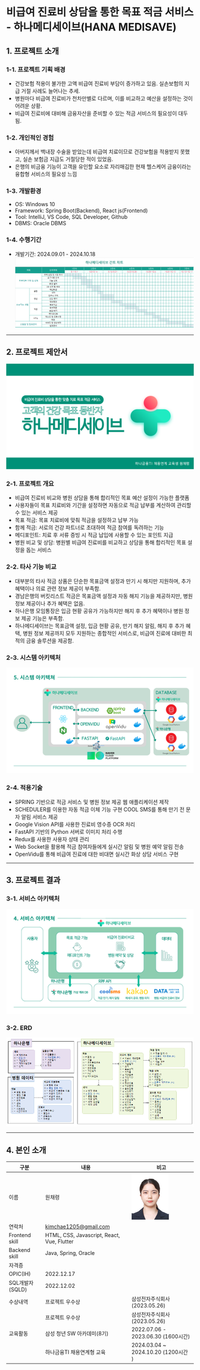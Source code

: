 # 비급여 진료비 상담을 통한 목표 적금 서비스 - 하나메디세이브(HANA MEDISAVE)

## 1. 프로젝트 소개

### 1-1. 프로젝트 기획 배경
- 건강보험 적용이 불가한 고액 비급여 진료비 부담이 증가하고 있음. 실손보험의 지급 거절 사례도 늘어나는 추세.
- 병원마다 비급여 진료비가 천차만별로 다르며, 이를 비교하고 예산을 설정하는 것이 어려운 상황.
- 비급여 진료비에 대비해 금융자산을 준비할 수 있는 적금 서비스의 필요성이 대두됨.

### 1-2. 개인적인 경험
- 아버지께서 백내장 수술을 받았는데 비급여 치료이므로 건강보험을 적용받지 못했고, 실손 보험금 지급도 거절당한 적이 있었음.
- 은행의 비금융 기능이 고객을 유인할 요소로 자리매김한 현재 헬스케어 금융이라는 융합형 서비스의 필요성 느낌

### 1-3. 개발환경
- OS: Windows 10
- Framework: Spring Boot(Backend), React js(Frontend)
- Tool: IntelliJ, VS Code, SQL Developer, Github
- DBMS: Oracle DBMS

### 1-4. 수행기간
- 개발기간: 2024.09.01 - 2024.10.18
![간트차트](exec/간트차트.png)
---

## 2. 프로젝트 제안서
![표지](exec/2.png)
### 2-1. 프로젝트 개요
- 비급여 진료비 비교와 병원 상담을 통해 합리적인 목표 예산 설정이 가능한 플랫폼
- 사용자들이 목표 치료비와 기간을 설정하면 자동으로 적금 납부를 계산하여 관리할 수 있는 서비스 제공
- 목표 적금: 목표 치료비에 맞춰 적금을 설정하고 납부 가능
- 함께 적금: 서로의 건강 파트너로 초대하여 적금 참여를 독려하는 기능
- 메디포인트: 치료 후 서류 증빙 시 적금 납입에 사용할 수 있는 포인트 지급
- 병원 비교 및 상담: 병원별 비급여 진료비를 비교하고 상담을 통해 합리적인 목표 설정을 돕는 서비스

### 2-2. 타사 기능 비교
- 대부분의 타사 적금 상품은 단순한 목표금액 설정과 만기 시 해지만 지원하며, 추가 혜택이나 의료 관련 정보 제공이 부족함.
- 경남은행의 버킷리스트 적금은 목표금액 설정과 자동 해지 기능을 제공하지만, 병원 정보 제공이나 추가 혜택은 없음.
- 하나은행 모임통장은 입금 현황 공유가 가능하지만 해지 후 추가 혜택이나 병원 정보 제공 기능은 부족함.
- 하나메디세이브는 목표금액 설정, 입금 현황 공유, 만기 해지 알림, 해지 후 추가 혜택, 병원 정보 제공까지 모두 지원하는 종합적인 서비스로, 비급여 진료에 대비한 최적의 금융 솔루션을 제공함.

### 2-3. 시스템 아키텍처
![시스템 아키텍쳐](exec/7.png)
### 2-4. 적용기술
- SPRING 기반으로 적금 서비스 및 병원 정보 제공 웹 애플리케이션 제작
- SCHEDULER를 이용한 자동 적금 이체 기능 구현
 COOL SMS를 통해 만기 전 문자 알림 서비스 제공
- Google Vision API를 사용한 진료비 영수증 OCR 처리
- FastAPI 기반의 Python 서버로 이미지 처리 수행
- Redux를 사용한 사용자 상태 관리
- Web Socket을 활용해 적금 참여자들에게 실시간 알림 및 병원 예약 알림 전송
- OpenVidu를 통해 비급여 진료에 대한 비대면 실시간 화상 상담 서비스 구현

---

## 3. 프로젝트 결과

### 3-1. 서비스 아키텍처
![서비스 아키텍쳐](exec/6.png)

### 3-2. ERD
![ERD](exec/3.PNG)

---

## 4. 본인 소개

| 구분            | 내용                                      | 비고                                           |
|-----------------|-------------------------------------------|------------------------------------------------|
| 이름            | 원채령                                    |  <img src="exec/증사.jpg" alt="설명 텍스트" width="100"/>                                            |
| 연락처          | kimchae1205@gmail.com                      |                                                |
| Frontend skill  | HTML, CSS, Javascript, React, Vue, Flutter |                                                |
| Backend skill   | Java, Spring, Oracle                      |                                                |
| 자격증          |                                           |                                                |
| OPIC(IH)       | 2022.12.17                                |                                                |
| SQL개발자 (SQLD)| 2022.12.02                                |                                                |
| 수상내역        | 프로젝트 우수상                            | 삼성전자주식회사         (2023.05.26)           |
|                 | 프로젝트 우수상                           | 삼성전자주식회사         (2023.05.26)             |
| 교육활동        | 삼성 청년 SW 아카데미(8기)                 | 2022.07.06 - 2023.06.30 (1600시간)               |
|                 | 하나금융TI 채용연계형 교육                | 2024.03.04 ~ 2024.10.20 (1200시간 )               |
